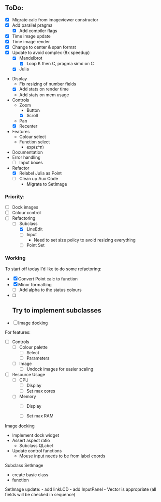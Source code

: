 
## ToDo:
- [x] Migrate calc from imageviewer constructor
- [x] Add parallel pragma
	- [x] Add compiler flags
- [x] Time image update
- [x] Time image render
- [x] Change to center & span format
- [x] Update to avoid complex<double> (8x speedup)
	- [x] Mandelbrot
		- [x] Loop K then C, pragma simd on C
	- [x] Julia
- Display
	- Fix resizing of number fields
	- [x] Add stats on render time
	- Add stats on mem usage
- Controls
	- Zoom
		- Button
		- [x] Scroll
	- Pan
	- [x] Recenter
- Features
	- Colour select
	- Function select
		- exp(z^n)
- Documentation
- Error handling
	- [ ] Input boxes
- Refactor
	- [x] Relabel Julia as Point
	- [ ] Clean up Aux Code
		- Migrate to SetImage


### Priority:

- [ ] Dock images
- [ ] Colour control
- [ ] Refactoring
	- [ ] Subclass
		- [x] LineEdit
		- [ ] Input
			- Need to set size policy to avoid resizing everything
		- [ ] Point Set

### Working


To start off today I'd like to do some refactoring:

- [x] Convert Point calc to function
- [x] Minor formatting
	- [ ] Add alpha to the status colours
- [ ] Try to implement subclasses
	- 
- [ ] Image docking

For features:

- [ ] Controls
	- [ ] Colour palette
		- [ ] Select
		- [ ] Parameters
	- [ ] Image
		- [ ] Undock images for easier scaling
- [ ] Resource Usage
	- [ ] CPU
		- [ ] Display
		- [ ] Set max cores
	- [ ] Memory
		- [ ] Display
		- [ ] Set max RAM


Image docking

- Implement dock widget
- Assert aspect ratio
	- Subclass QLabel
- Update control functions
	- Mouse input needs to be from label coords

Subclass SetImage
- create basic class
- function

SetImage update:
	- add linkLCD
	- add InputPanel
		- Vector is appropriate (all fields will be checked in sequence)